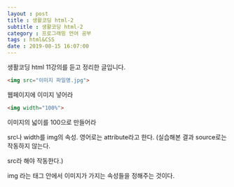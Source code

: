```yaml
---
layout : post
title : 생활코딩 html-2
subtitle : 생활코딩 html-2
category : 프로그래밍 언어 공부
tags : html&CSS
date : 2019-08-15 16:07:00
---
```


생활코딩 html 11강의를 듣고 정리한 글입니다.

```html
<img src="이미지 파일명.jpg">
```

웹페이지에 이미지 넣어라

```html
<img width="100%">
```
이미지의 넓이를 100으로 만들어라

src나 width를 img의 속성. 영어로는 attribute라고 한다. (실습해본 결과 source로는 작동하지 않는다.

 src라 해야 작동한다.)

img 라는 태그 안에서 이미지가 가지는 속성들을 정해주는 것이다.

​
